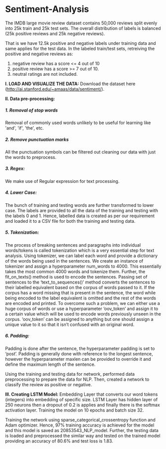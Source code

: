 # Sentiment-Analysis

The IMDB large movie review dataset contains 50,000 reviews split evenly into 25k train and 25k test sets.
The overall distribution of labels is balanced (25k positive reviews and 25k negative reviews).

That is we have 12.5k positive and negative labels under training data and same applies for the test data.
In the labeled train/test sets, retreiving the positive and negative reviews as: 
1) negative review has a score <= 4 out of 10
2) positive review has a score >= 7 out of 10.
3) neutral ratings are not included.

**I. LOAD AND VISUALIZE THE DATA:**
Download the dataset here (http://ai.stanford.edu/~amaas/data/sentiment/).

**II. Data pre-processing:**

##### 1. Removal of stop words
Removal of commonly used words unlikely to be useful for learning like 'and', 'if', 'the', etc.

##### 2. Remove punctuation marks
All the punctuation symbols can be filtered out cleaning our data with just the words to preprocess.

##### 3. Regex: 
We make use of Regular expression for text processing.

##### 4. Lower Case: 
The bunch of training and testing words are further transformed to lower case.
The labels are provided to all the data of the training and testing with the labels 0 and 1. Hence, labelled data is created as per our requirement and loaded it to a CSV file for both the training and testing data.

##### 5. Tokenization: 
The process of breaking sentences and paragraphs into individual words/tokens is called tokenization which is a very essential step for text analysis. 
Using tokenizer, we can label each word and provide a dictionary of the words being used in the sentences. We create an instance of tokenizer and assign a hyperparameter num_words to 4000. This essentially takes the most common 4000 words and tokenize them. Further, the fit_on_texts() method is used to encode the sentences.
Passing set of sentences to the ‘text_to_sequences()’ method converts the sentences to their labelled equivalent based on the corpus of words passed to it. If the corpus has a word missing that is present in the sentence, the word while being encoded to the label equivalent is omitted and the rest of the words are encoded and printed. 
To overcome such a problem, we can either use a huge corpus of words or use a hyperparameter ‘oov_token’ and assign it to a certain value which will be used to encode words previously unseen in the corpus. ‘oov_token’ can be assigned to anything but one should assign a unique value to it so that it isn’t confused with an original word.

##### 6. Padding:
Padding is done after the sentence, the hyperparameter padding is set to ‘post’. Padding is generally done with reference to the longest sentence, however the hyperparameter maxlen can be provided to override it and define the maximum length of the sentence.

Using the training and testing data for network, performed data preprocessing to prepare the data for NLP. 
Then, created a network to classify the review as positive or negative.

**III. Creating LSTM Model:**
Embedding Layer that converts our word tokens (integers) into embedding of specific size. LSTM Layer has hidden layer of 250 neurons then a dropout of 0.2 is applies and finally there is the softmax activation layer. Training the model on 10 epochs and batch size 32.

Training the network using sparse_categorical_crossentropy function and Adam optimizer. Hence, 97% training accuracy is achieved for the model and this model is saved as 20853543_NLP_model.
Further, the testing data is loaded and preprocessed the similar way and tested on the trained model providing an accuracy of 80.6% and test loss is 1.83.
